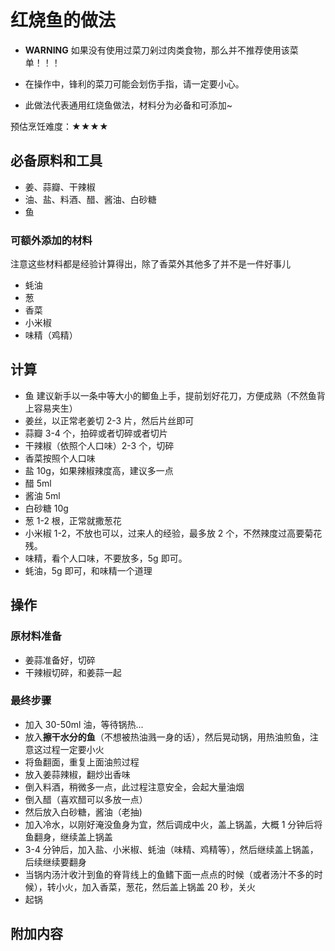 # 红烧鱼的做法

- **WARNING** 如果没有使用过菜刀剁过肉类食物，那么并不推荐使用该菜单！！！
- 在操作中，锋利的菜刀可能会划伤手指，请一定要小心。

- 此做法代表通用红烧鱼做法，材料分为必备和可添加~

预估烹饪难度：★★★★

## 必备原料和工具

- 姜、蒜瓣、干辣椒
- 油、盐、料酒、醋、酱油、白砂糖
- 鱼

### 可额外添加的材料

注意这些材料都是经验计算得出，除了香菜外其他多了并不是一件好事儿

- 蚝油
- 葱
- 香菜
- 小米椒
- 味精（鸡精）

## 计算

* 鱼 建议新手以一条中等大小的鲫鱼上手，提前划好花刀，方便成熟（不然鱼背上容易夹生）
* 姜丝，以正常老姜切 2-3 片，然后片丝即可
* 蒜瓣 3-4 个，拍碎或者切碎或者切片
* 干辣椒（依照个人口味）2-3 个，切碎
* 香菜按照个人口味
* 盐 10g，如果辣椒辣度高，建议多一点
* 醋 5ml
* 酱油 5ml
* 白砂糖 10g
* 葱 1-2 根，正常就撒葱花
* 小米椒 1-2，不放也可以，过来人的经验，最多放 2 个，不然辣度过高要菊花残。
* 味精，看个人口味，不要放多，5g 即可。
* 蚝油，5g 即可，和味精一个道理

## 操作

### 原材料准备

* 姜蒜准备好，切碎
* 干辣椒切碎，和姜蒜一起

### 最终步骤

* 加入 30-50ml 油，等待锅热...
* 放入**擦干水分的鱼**（不想被热油溅一身的话），然后晃动锅，用热油煎鱼，注意这过程一定要小火
* 将鱼翻面，重复上面油煎过程
* 放入姜蒜辣椒，翻炒出香味
* 倒入料酒，稍微多一点，此过程注意安全，会起大量油烟
* 倒入醋（喜欢醋可以多放一点）
* 然后放入白砂糖，酱油（老抽)
* 加入冷水，以刚好淹没鱼身为宜，然后调成中火，盖上锅盖，大概 1 分钟后将鱼翻身，继续盖上锅盖
* 3-4 分钟后，加入盐、小米椒、蚝油（味精、鸡精等），然后继续盖上锅盖，后续继续要翻身
* 当锅内汤汁收汁到鱼的脊背线上的鱼鳍下面一点点的时候（或者汤汁不多的时候），转小火，加入香菜，葱花，然后盖上锅盖 20 秒，关火
* 起锅

## 附加内容